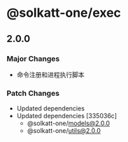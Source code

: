 # @solkatt-one/exec

## 2.0.0

### Major Changes

- 命令注册和进程执行脚本

### Patch Changes

- Updated dependencies
- Updated dependencies [335036c]
  - @solkatt-one/models@2.0.0
  - @solkatt-one/utils@2.0.0
